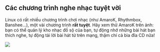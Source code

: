 <?php require("../../entete.php"); ?> <?php require("../../base.php"); ?> <?php require("../../fonctions.php"); ?>

<div id="corps">

<h2>Các chương trình nghe nhạc tuyệt vời</h2>

<p>Linux có rất nhiều chương trình chơi nhạc (như AmaroK, Rhythmbox, Banshee...), 
một vài chương trình <b>rất tuyệt</b>. Hãy xem thử AmaroK trên ảnh: bạn có thể quản lý 
kho nhạc đồ sộ của bạn, tự động nhớ những bài hát bạn thích nghe, tự động tải lời bài hát 
từ trên mạng, thậm chí cả bìa đĩa CD nữa!</p>

<img src="Images/amarok.png" />

</div>


